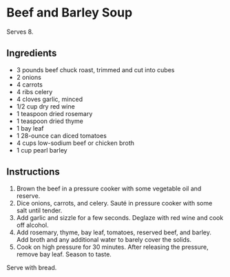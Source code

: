 # Beef and Barley Soup

Serves 8.

## Ingredients

- 3 pounds beef chuck roast, trimmed and cut into cubes
- 2 onions
- 4 carrots
- 4 ribs celery
- 4 cloves garlic, minced
- 1/2 cup dry red wine
- 1 teaspoon dried rosemary
- 1 teaspoon dried thyme
- 1 bay leaf
- 1 28-ounce can diced tomatoes
- 4 cups low-sodium beef or chicken broth
- 1 cup pearl barley

## Instructions

1. Brown the beef in a pressure cooker with some vegetable oil and reserve.
2. Dice onions, carrots, and celery. Sauté in pressure cooker with some salt until tender.
3. Add garlic and sizzle for a few seconds. Deglaze with red wine and cook off alcohol.
4. Add rosemary, thyme, bay leaf, tomatoes, reserved beef, and barley. Add broth and any additional water to barely cover the solids.
5. Cook on high pressure for 30 minutes. After releasing the pressure, remove bay leaf. Season to taste.

Serve with bread.
